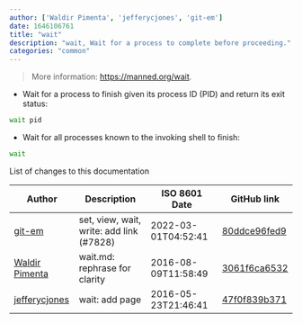 ```yaml
---
author: ['Waldir Pimenta', 'jefferycjones', 'git-em']
date: 1646106761
title: "wait"
description: "wait, Wait for a process to complete before proceeding."
categories: "common"
---
```

> More information: <https://manned.org/wait>.

- Wait for a process to finish given its process ID (PID) and return its exit status:

```bash
wait pid
```

- Wait for all processes known to the invoking shell to finish:

```bash
wait
```
List of changes to this documentation


Author | Description | ISO 8601 Date | GitHub link
------|-----|-----|-----
[git-em](mailto:56173216+git-em@users.noreply.github.com) | set, view, wait, write: add link (#7828) | 2022-03-01T04:52:41 | [80ddce96fed9](https://github.com/tldr-pages/tldr/commit/80ddce96fed97c21dca5e218147f3b15a30d701c)
[Waldir Pimenta](mailto:waldyrious@gmail.com) | wait.md: rephrase for clarity | 2016-08-09T11:58:49 | [3061f6ca6532](https://github.com/tldr-pages/tldr/commit/3061f6ca6532a04268823ce20d06032507786717)
[jefferycjones](mailto:jeffery.jones.91@gmail.com) | wait: add page | 2016-05-23T21:46:41 | [47f0f839b371](https://github.com/tldr-pages/tldr/commit/47f0f839b3712e5aa3ac04bf3a47be57f55a2b49)

